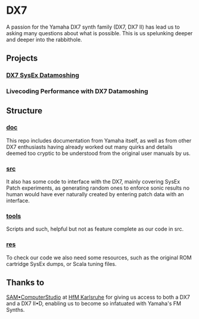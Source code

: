 # DX7

A passion for the Yamaha DX7 synth family (DX7, DX7 II) has lead us to asking many questions about what is possible. This is us spelunking deeper and deeper into the rabbithole.

## Projects

### [DX7 SysEx Datamoshing](./src/DX7-II-data-moshing/README.md)

### Livecoding Performance with DX7 Datamoshing

## Structure

### [doc](./doc/)

This repo includes documentation from Yamaha itself, as well as from other DX7 enthusiasts having already worked out many quirks and details deemed too cryptic to be understood from the original user manuals by us.

### [src](./src/)

It also has some code to interface with the DX7, mainly covering SysEx Patch experiments, as generating random ones to enforce sonic results no human would have ever naturally created by entering patch data with an interface.

### [tools](./tools/)

Scripts and such, helpful but not as feature complete as our code in src.

### [res](./res/)

To check our code we also need some resources, such as the original ROM cartridge SysEx dumps, or Scala tuning files.

## Thanks to

[SAM•ComputerStudio](https://hfm-karlsruhe.de/hochschule/einrichtungen/samcomputerstudio) at [HfM Karlsruhe](https://hfm-karlsruhe.de/) for giving us access to both a DX7 and a DX7 II•D, enabling us to become so infatuated with Yamaha's FM Synths.
